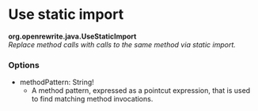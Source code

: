 # Use static import

**org.openrewrite.java.UseStaticImport**  
_Replace method calls with calls to the same method via static import._

### Options

* methodPattern: String!
	* A method pattern, expressed as a pointcut expression, that is used to find matching method invocations.

